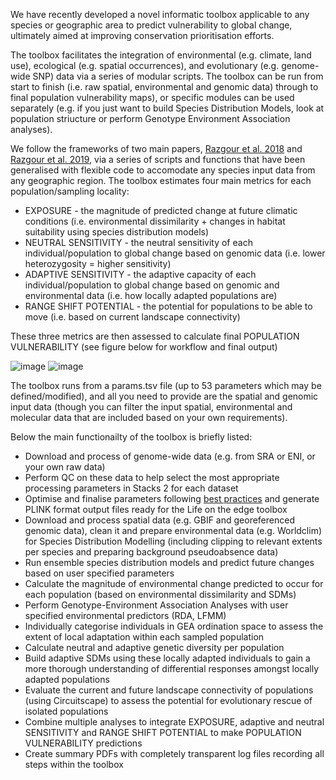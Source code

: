 We have recently developed a novel informatic toolbox applicable to any species or geographic area to predict vulnerability to global change, ultimately aimed at improving conservation prioritisation efforts. 

The toolbox facilitates the integration of environmental (e.g. climate, land use), ecological (e.g. spatial occurrences), and evolutionary (e.g. genome-wide SNP) data via a series of modular scripts. The toolbox can be run from start to finish (i.e. raw spatial, environmental and genomic data) through to final population vulnerability maps), or specific modules can be used separately (e.g. if you just want to build Species Distribution Models, look at population striucture or perform Genotype Environment Association analyses).

We follow the frameworks of two main papers, [Razgour et al. 2018](https://onlinelibrary.wiley.com/doi/10.1111/1755-0998.12694) and [Razgour et al. 2019](https://www.pnas.org/doi/10.1073/pnas.1820663116), via a series of scripts and functions that have been generalised with flexible code to accomodate any species input data from any geographic region. The toolbox estimates four main metrics for each population/sampling locality:

* EXPOSURE - the magnitude of predicted change at future climatic conditions (i.e. environmental dissimilarity + changes in habitat suitability using species distribution models)
* NEUTRAL SENSITIVITY - the neutral sensitivity of each individual/population to global change based on genomic data (i.e. lower heterozygosity = higher sensitivity)
* ADAPTIVE SENSITIVITY - the adaptive capacity of each individual/population to global change based on genomic and environmental data (i.e. how locally adapted populations are)
* RANGE SHIFT POTENTIAL - the potential for populations to be able to move (i.e. based on current landscape connectivity)

These three metrics are then assessed to calculate final POPULATION VULNERABILITY (see figure below for workflow and final output)

![image](https://cd-barratt.github.io/Life_on_the_edge.github.io/workflow.png)
![image](https://cd-barratt.github.io/Life_on_the_edge.github.io/pop_vulnerability.png)

The toolbox runs from a params.tsv file (up to 53 parameters which may be defined/modified), and all you need to provide are the spatial and genomic input data (though you can filter the input spatial, environmental and molecular data that are included based on your own requirements).

Below the main functionailty of the toolbox is briefly listed:
* Download and process of genome-wide data (e.g. from SRA or ENI, or your own raw data)
* Perform QC on these data to help select the most appropriate processing parameters in Stacks 2 for each dataset
* Optimise and finalise parameters following [best practices](https://besjournals.onlinelibrary.wiley.com/doi/10.1111/2041-210X.12775) and generate PLINK format output files ready for the Life on the edge toolbox
* Download and process spatial data (e.g. GBIF and georeferenced genomic data), clean it and prepare environmental data (e.g. Worldclim) for Species Distribution Modelling (including clipping to relevant extents per species and preparing background pseudoabsence data)
* Run ensemble species distribution models and predict future changes based on user specified parameters
* Calculate the magnitude of environmental change predicted to occur for each population (based on environmental dissimilarity and SDMs)
* Perform Genotype-Environment Association Analyses with user specified environmental predictors (RDA, LFMM)
* Individually categorise individuals in GEA ordination space to assess the extent of local adaptation within each sampled population
* Calculate neutral and adaptive genetic diversity per population
* Build adaptive SDMs using these locally adapted individuals to gain a more thorough understanding of differential responses amongst locally adapted populations
* Evaluate the current and future landscape connectivity of populations (using Circuitscape) to assess the potential for evolutionary rescue of isolated populations
* Combine multiple analyses to integrate EXPOSURE, adaptive and neutral SENSITIVITY and RANGE SHIFT POTENTIAL to make POPULATION VULNERABILITY predictions
* Create summary PDFs with completely transparent log files recording all steps within the toolbox

